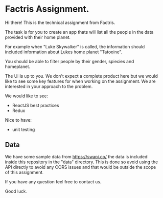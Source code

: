# Factris Assignment.

Hi there! This is the technical assignment from Factris.

The task is for you to create an app thats will list all the people in the data provided with their home planet.

For example when "Luke Skywalker" is called, the information should included information about Lukes home planet "Tatooine".

You should be able to filter people by their gender, spiecies and homeplanet. 

The UI is up to you. We don't expect a complete product here but we would like to see some key features for when working on the assignment.  We are interested in your approach to the problem.

We would like to see:
- ReactJS best practices
- Redux

Nice to have:
- unit testing

## Data

We have some sample data from https://swapi.co/ the data is included inside this repository in the "data" directory. This is done so avoid using the API directly to avoid any CORS issues and that would be outside the scope of this assignment.

If you have any question feel free to contact us.

Good luck.
